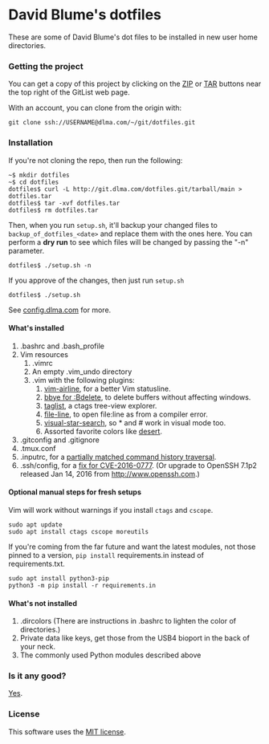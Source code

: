 # David Blume's dotfiles

These are some of David Blume's dot files to be installed
in new user home directories.

### Getting the project

You can get a copy of this project by clicking on the
[ZIP](http://git.dlma.com/dotfiles.git/zipball/main)
or [TAR](http://git.dlma.com/dotfiles.git/tarball/main) buttons
near the top right of the GitList web page.

With an account, you can clone from the origin with:

    git clone ssh://USERNAME@dlma.com/~/git/dotfiles.git

### Installation

If you're not cloning the repo, then run the following:

    ~$ mkdir dotfiles
    ~$ cd dotfiles
    dotfiles$ curl -L http://git.dlma.com/dotfiles.git/tarball/main > dotfiles.tar
    dotfiles$ tar -xvf dotfiles.tar
    dotfiles$ rm dotfiles.tar

Then, when you run `setup.sh`, it'll backup your changed files to `backup_of_dotfiles_<date>`
and replace them with the ones here. You can perform a **dry run** to see which files will
be changed by passing the "-n" parameter.

    dotfiles$ ./setup.sh -n

If you approve of the changes, then just run `setup.sh`

    dotfiles$ ./setup.sh

See [config.dlma.com](http://config.dlma.com) for more.

#### What's installed

1. .bashrc and .bash\_profile
2. Vim resources
    1. .vimrc
    2. An empty .vim\_undo directory
    3. .vim with the following plugins:
        1. [vim-airline](https://github.com/vim-airline/vim-airline), for a better Vim statusline.
        2. [bbye for :Bdelete](https://github.com/moll/vim-bbye), to delete buffers without affecting windows.
        3. [taglist](http://www.vim.org/scripts/script.php?script_id=273), a ctags tree-view explorer.
        4. [file-line](http://www.vim.org/scripts/script.php?script_id=2184), to open file:line as from a compiler error.
        5. [visual-star-search](http://got-ravings.blogspot.com/2008/07/vim-pr0n-visual-search-mappings.html), so * and # work in visual mode too.
        6. Assorted favorite colors like [desert](https://github.com/dblume/desert.vim).
3. .gitconfig and .gitignore
4. .tmux.conf
5. .inputrc, for a [partially matched command history traversal](http://askubuntu.com/questions/59846/bash-history-search-partial-up-arrow/59855#59855).
6. .ssh/config, for a [fix for CVE-2016-0777](https://news.ycombinator.com/item?id=10901588). (Or upgrade to OpenSSH 7.1p2 released Jan 14, 2016 from http://www.openssh.com.)

#### Optional manual steps for fresh setups

Vim will work without warnings if you install `ctags` and `cscope`.

    sudo apt update
    sudo apt install ctags cscope moreutils

If you're coming from the far future and want the latest modules, not those
pinned to a version, `pip install` requirements.in instead of requirements.txt.

    sudo apt install python3-pip
    python3 -m pip install -r requirements.in

#### What's not installed

1. .dircolors (There are instructions in .bashrc to lighten the color of directories.)
2. Private data like keys, get those from the USB4 bioport in the back of your neck.
3. The commonly used Python modules described above

### Is it any good?

[Yes](https://news.ycombinator.com/item?id=3067434).

### License

This software uses the [MIT license](http://git.dlma.com/dotfiles.git/blob/main/LICENSE.txt).

